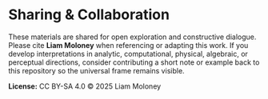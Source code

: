 # Sharing & Collaboration

These materials are shared for open exploration and constructive dialogue. Please cite **Liam Moloney** when referencing or adapting this work. If you develop interpretations in analytic, computational, physical, algebraic, or perceptual directions, consider contributing a short note or example back to this repository so the universal frame remains visible.

**License:** CC BY-SA 4.0 © 2025 Liam Moloney
